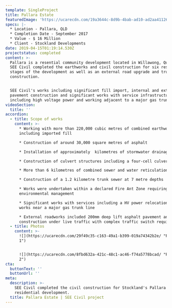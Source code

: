 ```yaml
---
template: SingleProject
title: Pallara Estate
featuredImage: 'https://ucarecdn.com/19a3644c-8d9b-4bab-ad10-ad2aa411262d/'
specs: |-
  * Location - Pallara, QLD
  * Completion Date - September 2017
  * Value - $ 16 Million
  * Client - Stockland Developments
date: 2019-04-15T01:19:14.530Z
projectstatus: completed
content: >-
  Pallara is a resential community development located in Willawong, Queensland.
  SEE Civil completed the earthworks and civil construction for six resdential
  stages of the development as well as an external road upgrade and trunk sewer
  construction.


  SEE Civil's works including significant fill import, internal and external
  pavement construction and significant works with service infrastructure
  including high voltage power and working adjacent to a major gas trunk line.
videoSection:
  title: ''
accordion:
  - title: Scope of works
    content: >-
      * Working with more than 220,000 cubic metres of combined earthworks
      including imported fill 

      * Construction of around 30,000 square metres of asphalt 

      * Installation of approximately  kilometres of stormwater drainage

      * Construction of culvert structures including a four-cell culvert 

      * More than 6 kilometres of combined sewer and water reticulation 

      * Construction of a 1.2 kilometre trunk sewer at 7 metre depths 

      * Works were undertaken within a declared Fire Ant Zone requiring strict
      environmental management

      * Significant works with services including a HV power relocation and
      works near a major gas trunk line

      * External roadworks included 200mm deep lift asphalt pavement and
      construction under live traffic with complex traffic switch requirements
  - title: Photos
    content: >-
      ![](https://ucarecdn.com/29f49c35-c163-49a1-b399-019a74342b2e/ "Pallara
      1")


      ![](https://ucarecdn.com/8fbd632a-421c-48c1-ac46-f74a5778bcad/ "Pallara
      2")
cta:
  buttonText: ''
  buttonUrl: ''
meta:
  description: >-
    SEE Civil completed the civil construction for Stockland's Pallara Estate
    residential development. 
  title: Pallara Estate | SEE Civil project
---
```


